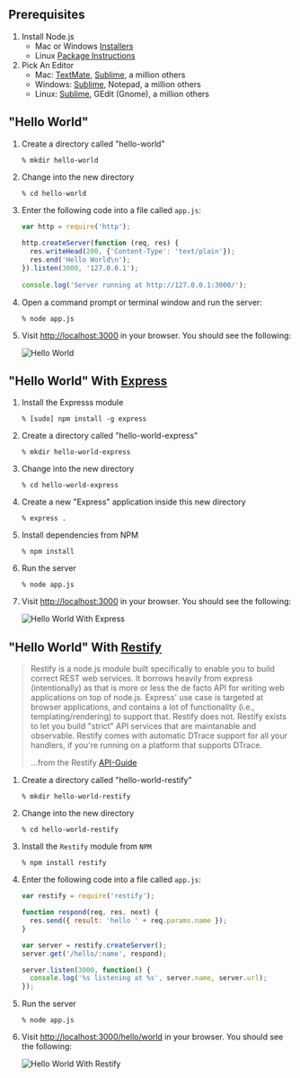 ## Prerequisites

1. Install Node.js	
	* Mac or Windows [Installers](http://nodejs.org/download/)
	* Linux [Package Instructions](https://github.com/joyent/node/wiki/Installing-Node.js-via-package-manager)
2. Pick An Editor
	* Mac: [TextMate](http://macromates.com/), [Sublime](http://www.sublimetext.com/), a million others
	* Windows: [Sublime](http://www.sublimetext.com/), Notepad, a million others
	* Linux: [Sublime](http://www.sublimetext.com/), GEdit (Gnome), a million others

## "Hello World"
1. Create a directory called "hello-world"

	`% mkdir hello-world`

2. Change into the new directory

	`% cd hello-world`

3. Enter the following code into a file called `app.js`:
	
	```javascript
	var http = require('http');
	 
	http.createServer(function (req, res) {
	  res.writeHead(200, {'Content-Type': 'text/plain'});
	  res.end('Hello World\n');
	}).listen(3000, '127.0.0.1');
		
	console.log('Server running at http://127.0.0.1:3000/');
	```

4. Open a command prompt or terminal window and run the server:

	`% node app.js`

5. Visit [http://localhost:3000](http://localhost:3000) in your browser. You should see the following:

	![Hello World](https://raw.github.com/NodePhilly/MiniHacks/master/2012.09/HelloWorld/img/HelloWorld.png)


## "Hello World" With [Express](https://github.com/visionmedia/express)

1. Install the Expresss module

	`% [sudo] npm install -g express`

2. Create a directory called "hello-world-express"

	`% mkdir hello-world-express`

3. Change into the new directory

	`% cd hello-world-express`

4. Create a new "Express" application inside this new directory

	`% express .`

5. Install dependencies from NPM

	`% npm install`

6. Run the server

	`% node app.js`

7. Visit [http://localhost:3000](http://localhost:3000) in your browser. You should see the following:

	![Hello World With Express](https://raw.github.com/NodePhilly/MiniHacks/master/2012.09/HelloWorld/img/HelloWorldExpress.png)

## "Hello World" With [Restify](https://github.com/mcavage/node-restify)

> Restify is a node.js module built specifically to enable you to build correct REST web services. 
> It borrows heavily from express (intentionally) as that is more or less the de facto API for writing web applications on top of node.js. 
> Express' use case is targeted at browser applications, and contains a lot of functionality (i.e., templating/rendering) to support that. 
> Restify does not. Restify exists to let you build "strict" API services that are maintanable and observable.
> Restify comes with automatic DTrace support for all your handlers, if you're running on a platform that supports DTrace.
>
> ...from the Restify [API-Guide](http://mcavage.github.com/node-restify/)

1. Create a directory called "hello-world-restify"

	`% mkdir hello-world-restify`

2. Change into the new directory

	`% cd hello-world-restify`

3. Install the `Restify` module from `NPM`

	`% npm install restify`

4. Enter the following code into a file called `app.js`:

	```javascript
	var restify = require('restify');

	function respond(req, res, next) {
	  res.send({ result: 'hello ' + req.params.name });
	}

	var server = restify.createServer();
	server.get('/hello/:name', respond);

	server.listen(3000, function() {
	  console.log('%s listening at %s', server.name, server.url);
	});
	```

5. Run the server

	`% node app.js`

6. Visit [http://localhost:3000/hello/world](http://localhost:3000/hello/world) in your browser. You should see the following:

	![Hello World With Restify](https://raw.github.com/NodePhilly/MiniHacks/master/2012.09/HelloWorld/img/HelloWorldRestify.png)